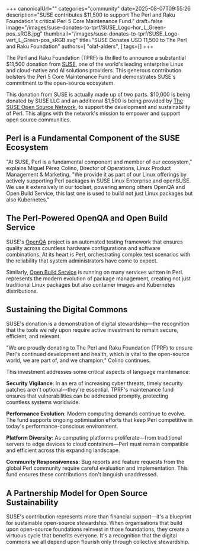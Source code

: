+++
canonicalUrl=""
categories="community"
date=2025-08-07T09:55:26
description="SUSE contributes $11,500 to support The Perl and Raku Foundation's critical Perl 5 Core Maintenance Fund."
draft=false
image="/images/suse-donates-to-tprf/SUSE_Logo-hor_L_Green-pos_sRGB.jpg"
thumbnail="/images/suse-donates-to-tprf/SUSE_Logo-vert_L_Green-pos_sRGB.svg"
title="SUSE Donates USD 11,500 to The Perl and Raku Foundation"
authors=[
  "olaf-alders",
]
tags=[]
+++

The Perl and Raku Foundation (TPRF) is thrilled to announce a substantial
$11,500 donation from [SUSE](https://www.suse.com/), one of the world's leading
enterprise Linux and cloud-native and AI solutions providers. This generous
contribution bolsters the Perl 5 Core Maintenance Fund and demonstrates SUSE's
commitment to the open-source ecosystem.

This donation from SUSE is actually made up of two parts. $10,000 is being
donated by SUSE LLC and an additional $1,500 is being provided by [The SUSE
Open Source Network](https://www.suse.com/sustainability/), to support the
development and sustainability of Perl. This aligns with the network's mission
to empower and support open source communities.

## Perl is a Fundamental Component of the SUSE Ecosystem

"At SUSE, Perl is a fundamental component and member of our ecosystem," explains
Miguel Pérez Colino, Director of Operations, Linux Product Management &
Marketing. "We provide it as part of our Linux offerings by actively supporting
Perl packages in SUSE Linux Enterprise and openSUSE. We use it extensively in
our toolset, powering among others OpenQA and Open Build Service, this last one
is used to build not just Linux packages but also Kubernetes."

## The Perl-Powered OpenQA and Open Build Service

SUSE's [OpenQA](https://open.qa/) project is an automated testing framework that
ensures quality across countless hardware configurations and software
combinations. At its heart is Perl, orchestrating complex test scenarios with
the reliability that system administrators have come to expect.

Similarly, [Open Build Service](https://openbuildservice.org/) is running on
many services written in Perl. represents the modern evolution of package
management, creating not just traditional Linux packages but also container
images and Kubernetes distributions.

## Sustaining the Digital Commons

SUSE's donation is a demonstration of digital stewardship—the recognition that
the tools we rely upon require active investment to remain secure, efficient,
and relevant.

"We are proudly donating to The Perl and Raku Foundation (TPRF) to ensure Perl's
continued development and health, which is vital to the open-source world, we
are part of, and we champion," Colino continues.

This investment addresses some critical aspects of language maintenance:

**Security Vigilance**: In an era of increasing cyber threats, timely security
patches aren't optional—they're essential. TPRF's maintenance fund ensures that
vulnerabilities can be addressed promptly, protecting countless systems worldwide.

**Performance Evolution**: Modern computing demands continue to evolve. The fund
supports ongoing optimisation efforts that keep Perl competitive in today's
performance-conscious environment.

**Platform Diversity**: As computing platforms proliferate—from traditional
servers to edge devices to cloud containers—Perl must remain compatible and
efficient across this expanding landscape.

**Community Responsiveness**: Bug reports and feature requests from the global
Perl community require careful evaluation and implementation. This fund ensures
these contributions don't languish unaddressed.

## A Partnership Model for Open Source Sustainability

SUSE's contribution represents more than financial support—it's a blueprint for
sustainable open-source stewardship. When organisations that build upon
open-source foundations reinvest in those foundations, they create a virtuous
cycle that benefits everyone. It's a recognition that the digital commons we all
depend upon flourish only through collective stewardship.
